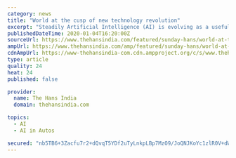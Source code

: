 ```yaml
---
category: news
title: "World at the cusp of new technology revolution"
excerpt: "Steadily Artificial Intelligence (AI) is evolving as a useful replacement in service sector ... AI-monitored autonomous driving is another important aspect which is being increasingly experimented in developed countries. Google sister company Waymo has successfully completed the trial of autonomous taxis in California last year."
publishedDateTime: 2020-01-04T16:20:00Z
sourceUrl: https://www.thehansindia.com/featured/sunday-hans/world-at-the-cusp-of-new-technology-revolution-595097
ampUrl: https://www.thehansindia.com/amp/featured/sunday-hans/world-at-the-cusp-of-new-technology-revolution-595097
cdnAmpUrl: https://www-thehansindia-com.cdn.ampproject.org/c/s/www.thehansindia.com/amp/featured/sunday-hans/world-at-the-cusp-of-new-technology-revolution-595097
type: article
quality: 24
heat: 24
published: false

provider:
  name: The Hans India
  domain: thehansindia.com

topics:
  - AI
  - AI in Autos

secured: "nb5TB6+3Zacfu7r2+dQvqT5YDf2uTyLnkpLBp7MzO9/JoQNJKoYc1zlR0V+dWnVltyTYG83hpI3dKi2UmqNDEsAstcvtzsC3YfeDOujfnZdFyGDPWqtfKyUerFq87MF00qqj8Kao9TisAHJRLxxZG84RGALvhUbbcnv0z+IjeFLksXe+wvxFFqVGe2MhmWo7th4KWGxMDFuCBjrB3R+l00UA6vo0O0XDYZGYcHAepHCzGnUXtkkCFmi4yRqoAmA8KVBdOEyCgjeRASsqSJoqxC7RPZisp9+N/X+oT8T7EXKpj9xOvJacXOGFu9a4MJaayYa8DtpZ8nYSkDHsfdY6ZrAzZIvAgLGhUCuIiaWBOUSqueV7ZOrlRfXI9SnKRXZe39oXvhIVBufwYY4Fh4TvXMOOkDMYTLSTZ8+0Rjy5AsgTYcfOFQT1WnjWVZixsi1b64yKAy2DBF2of6uKlvqtEA==;2DLS663fycqufHWWnDtEPQ=="
---
```


